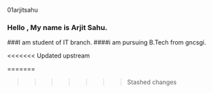 01arjitsahu
### Hello , My name is Arjit Sahu.
###I am student of IT branch.
####i am pursuing B.Tech from gncsgi.

<<<<<<< Updated upstream

=======
>>>>>>> Stashed changes
